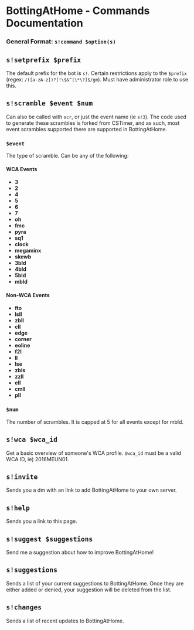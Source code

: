 # BottingAtHome - Commands Documentation

### General Format: `s!command $option(s)`
## `s!setprefix $prefix`

The default prefix for the bot is `s!`. Certain restrictions apply to the `$prefix` (regex: `/([a-zA-z])?[!\$&^|\*\?]$/gm`). Must have administrator role to use this.


## `s!scramble $event $num`

Can also be called with `scr`, or just the event name (ie `s!3`). The code used to generate these scrambles is forked from CSTimer, and as such, most event scrambles supported there are supported in BottingAtHome.

### `$event`

The type of scramble. Can be any of the following: 

#### WCA Events
- **3**
- **2**
- **4**
- **5**
- **6**
- **7**
- **oh**
- **fmc**
- **pyra**
- **sq1**
- **clock**
- **megaminx**
- **skewb**
- **3bld**
- **4bld**
- **5bld**
- **mbld**

#### Non-WCA Events
- **fto**
- **lsll**
- **zbll**
- **cll**
- **edge**
- **corner**
- **eoline**
- **f2l**
- **ll**
- **lse**
- **zbls**
- **zzll**
- **ell**
- **cmll**
- **pll**

### `$num`

The number of scrambles. It is capped at 5 for all events except for mbld.

## `s!wca $wca_id`

Get a basic overview of someone's WCA profile. `$wca_id` must be a valid WCA ID, ie) 2016MEUN01.

## `s!invite`

Sends you a dm with an link to add BottingAtHome to your own server.

## `s!help`

Sends you a link to this page.

## `s!suggest $suggestions`

Send me a suggestion about how to improve BottingAtHome!

## `s!suggestions`

Sends a list of your current suggestions to BottingAtHome. Once they are either added or denied, your suggestion will be deleted from the list.

## `s!changes`

Sends a list of recent updates to BottingAtHome.
